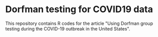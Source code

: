# Dorfman testing for COVID19 data
This repository contains R codes for the article "Using Dorfman group testing during the COVID-19 outbreak in
the United States".

